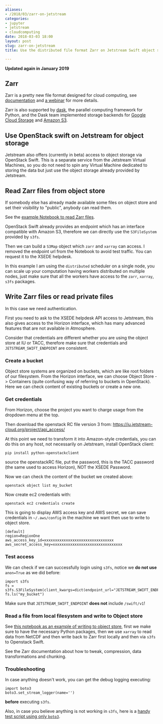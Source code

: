 ```yaml
---
aliases:
- /2018/03/zarr-on-jetstream
categories:
- jupyter
- jetstream
- cloudcomputing
date: 2018-03-03 18:00
layout: post
slug: zarr-on-jetstream
title: Use the distributed file format Zarr on Jetstream Swift object storage

---
```


**Updated again in January 2019**

## Zarr

Zarr is a pretty new file format designed for cloud computing, see [documentation](http://zarr.readthedocs.io) and [a webinar](https://www.youtube.com/watch?v=np_p4JBAIYI) for more details.

Zarr is also supported by [dask](http://dask.pydata.org), the parallel computing framework for Python,
and the Dask team implemented storage backends for [Google Cloud Storage](https://github.com/dask/gcsfs) and
[Amazon S3](https://github.com/dask/s3fs).

## Use OpenStack swift on Jetstream for object storage

Jetstream also offers (currently in beta) access to object storage via OpenStack Swift.
This is a separate service from the Jetstream Virtual Machines, so you do not need to spin
any Virtual Machine dedicated to storing the data but just use the object storage already
provided by Jetstream.

## Read Zarr files from object store

If somebody else has already made available some files on object store and set their visibility
to "public", anybody can read them.

See the [example Notebook to read Zarr files](https://gist.github.com/zonca/bda69ab917bde831845d530e52eae6e5).

OpenStack Swift already provides an endpoint which has an interface compatible with Amazon S3, therefore
we can directly use the `S3FileSystem` provided by `s3fs`.

Then we can build a `S3Map` object which `zarr` and `xarray` can access.
I removed the endpoint url from the Notebook to avoid test traffic. You can request it to
the XSEDE helpdesk.

In this example I am using the `distributed` scheduler on a single node, you can scale up your computation
having workers distributed on multiple nodes, just make sure that all the workers have access to the
`zarr`, `xarray`, `s3fs` packages.

## Write Zarr files or read private files

In this case we need authentication.

First you need to ask to the XSEDE helpdesk API access to Jetstream, this also gives access
to the Horizon interface, which has many advanced features that are not available in Atmosphere.

Consider that credentials are different whether you are using the object store at IU or TACC,
therefore make sure that credentials and `JETSTREAM_SWIFT_ENDPOINT` are consistent.

### Create a bucket

Object store systems are organized on buckets, which are like root folders of our filesystem.
From the Horizon interface, we can choose Object Store -> Containers (quite confusing way of referring to buckets in OpenStack).
Here we can check content of existing buckets or create a new one.

### Get credentials

From Horizon, choose the project you want to charge usage from the dropdown menu at the top.

Then download the openstack RC file version 3 from: <https://iu.jetstream-cloud.org/project/api_access/>

At this point we need to transform it into Amazon-style credentials, you can do this on
any host, not necessarily on Jetstream, install OpenStack client:

    pip install python-openstackclient

source the openstackRC file, put the password, this is the TACC password (the same used to access Horizon), NOT the XSEDE Password.

Now we can check the content of the bucket we created above:

    openstack object list my_bucket

Now create ec2 credentials with:

	openstack ec2 credentials create

This is going to display AWS access key and AWS secret, we can save credentials in `~/.aws/config`
in the machine we want then use to write to object store.
```
[default]
region=RegionOne
aws_access_key_id=xxxxxxxxxxxxxxxxxxxxxxxxxxxxxxxx
aws_secret_access_key=xxxxxxxxxxxxxxxxxxxxxxxxxxxxxxxx
```

### Test access

We can check if we can successfully login using `s3fs`, notice we **do not use** `anon=True` as
we did before:

```
import s3fs
fs = s3fs.S3FileSystem(client_kwargs=dict(endpoint_url="JETSTREAM_SWIFT_ENDPOINT"))
fs.ls("my_bucket")
```

Make sure that `JETSTREAM_SWIFT_ENDPOINT` **does not** include `/swift/v1`!


### Read a file from local filesystem and write to Object store

See [this notebook as an example of writing to object store](https://gist.github.com/zonca/f7cb1c7845f6b821dc8d178f84253ba3),
first we make sure to have the necessary Python packages,
then we use `xarray` to read data from NetCDF and then write back to Zarr first locally and then
via `s3fs` to Openstack Swift.

See the Zarr documentation about how to tweak, compression, data transformations and chunking.

### Troubleshooting

In case anything doesn't work, you can get the debug logging executing:

```
import boto3
boto3.set_stream_logger(name='')
```

**before** executing `s3fs`.

Also, in case you believe anything is not working in `s3fs`, here is a [handy test script using only `boto3`](https://gist.github.com/zonca/73e14d98698cba67d71a55309b02b265).
